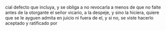 cial defecto que incluya, y se obliga a no revocarla a menos de que no
falte antes de la otorgante el señor vicario, a la despeje, y sino
la hiciera, quiere que se le ayguen admita en juicio ni fuera de
el, y si no, se viste hacerlo aceptado y ratificado por
